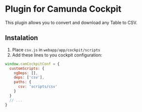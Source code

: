 # Plugin for Camunda Cockpit

This plugin allows you to convert and download any Table to CSV.

## Instalation
1. Place `csv.js` in `webapp/app/cockpit/scripts`
2. Add these lines to you cockpit configuration:
```javascript
window.camCockpitConf = {
  customScripts: {
    ngDeps: [],
    deps: ['csv'],
    paths: {
      csv: 'scripts/csv'
    }
  }
  // ...
}
```
